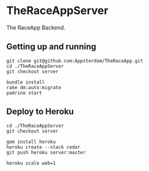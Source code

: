 # TheRaceAppServer

The RaceApp Backend.

## Getting up and running

```
git clone git@github.com:Appsterdam/TheRaceApp.git
cd ./TheRaceAppServer
git checkout server

bundle install
rake dm:auto:migrate
padrino start
```

## Deploy to Heroku

```
cd ./TheRaceAppServer
git checkout server

gem install heroku
heroku create --stack cedar
git push heroku server:master

heroku scale web=1
```
